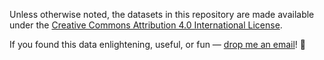 Unless otherwise noted, the datasets in this repository are made available under the [Creative Commons Attribution 4.0 International License](https://creativecommons.org/licenses/by/4.0/).

If you found this data enlightening, useful, or fun — [drop me an email](mailto:scottleechua@gmail.com)! 👋
